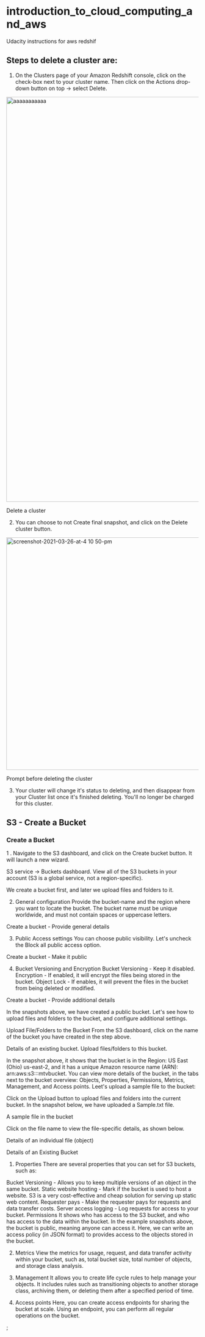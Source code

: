 # introduction_to_cloud_computing_and_aws
Udacity instructions for aws redshif


## Steps to delete a cluster are:

1. On the Clusters page of your Amazon Redshift console, click on the check-box next to your cluster name. Then click on the Actions drop-down button on top → select Delete.

<img width="1059" alt="aaaaaaaaaaa" src="https://user-images.githubusercontent.com/1679821/149808240-18471d9a-d3e3-4bdb-a071-7df95483749f.png">


Delete a cluster

2. You can choose to not Create final snapshot, and click on the Delete cluster button.

<img width="608" alt="screenshot-2021-03-26-at-4 10 50-pm" src="https://user-images.githubusercontent.com/1679821/149808555-203a69a0-0778-42b1-a41e-9e93738531d8.png">

Prompt before deleting the cluster

3. Your cluster will change it's status to deleting, and then disappear from your Cluster list once it's finished deleting. You'll no longer be charged for this cluster.



## S3 - Create a Bucket


### Create a Bucket
1 . Navigate to the S3 dashboard, and click on the Create bucket button. It will launch a new wizard.

S3 service → Buckets dashboard.
View all of the S3 buckets in your account
(S3 is a global service, not a region-specific).

We create a bucket first, and later we upload files and folders to it.

2. General configuration
Provide the bucket-name and the region where you want to locate the bucket. The bucket name must be unique worldwide, and must not contain spaces or uppercase letters.

Create a bucket - Provide general details

3. Public Access settings
You can choose public visibility. Let's uncheck the Block all public access option.

Create a bucket - Make it public

4. Bucket Versioning and Encryption
Bucket Versioning - Keep it disabled.
Encryption - If enabled, it will encrypt the files being stored in the bucket.
Object Lock - If enables, it will prevent the files in the bucket from being deleted or modified.

Create a bucket - Provide additional details

In the snapshots above, we have created a public bucket. Let's see how to upload files and folders to the bucket, and configure additional settings.

Upload File/Folders to the Bucket
From the S3 dashboard, click on the name of the bucket you have created in the step above.


Details of an existing bucket. Upload files/folders to this bucket.

In the snapshot above, it shows that the bucket is in the Region: US East (Ohio) us-east-2, and it has a unique Amazon resource name (ARN): arn:aws:s3:::mtvbucket. You can view more details of the bucket, in the tabs next to the bucket overview: Objects, Properties, Permissions, Metrics, Management, and Access points. Leet's upload a sample file to the bucket:

Click on the Upload button to upload files and folders into the current bucket. In the snapshot below, we have uploaded a Sample.txt file.

A sample file in the bucket

Click on the file name to view the file-specific details, as shown below.

Details of an individual file (object)

Details of an Existing Bucket
1. Properties
There are several properties that you can set for S3 buckets, such as:

Bucket Versioning - Allows you to keep multiple versions of an object in the same bucket.
Static website hosting - Mark if the bucket is used to host a website. S3 is a very cost-effective and cheap solution for serving up static web content.
Requester pays - Make the requester pays for requests and data transfer costs.
Server access logging - Log requests for access to your bucket.
Permissions
It shows who has access to the S3 bucket, and who has access to the data within the bucket. In the example snapshots above, the bucket is public, meaning anyone can access it. Here, we can write an access policy (in JSON format) to provides access to the objects stored in the bucket.

2. Metrics
View the metrics for usage, request, and data transfer activity within your bucket, such as, total bucket size, total number of objects, and storage class analysis.

3. Management
It allows you to create life cycle rules to help manage your objects. It includes rules such as transitioning objects to another storage class, archiving them, or deleting them after a specified period of time.

4. Access points
Here, you can create access endpoints for sharing the bucket at scale. Using an endpoint, you can perform all regular operations on the bucket.

;
